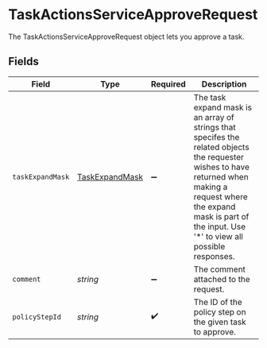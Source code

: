 # TaskActionsServiceApproveRequest

 The TaskActionsServiceApproveRequest object lets you approve a task.



## Fields

| Field                                                                                                                                                                                                                           | Type                                                                                                                                                                                                                            | Required                                                                                                                                                                                                                        | Description                                                                                                                                                                                                                     |
| ------------------------------------------------------------------------------------------------------------------------------------------------------------------------------------------------------------------------------- | ------------------------------------------------------------------------------------------------------------------------------------------------------------------------------------------------------------------------------- | ------------------------------------------------------------------------------------------------------------------------------------------------------------------------------------------------------------------------------- | ------------------------------------------------------------------------------------------------------------------------------------------------------------------------------------------------------------------------------- |
| `taskExpandMask`                                                                                                                                                                                                                | [TaskExpandMask](../../models/shared/taskexpandmask.md)                                                                                                                                                                         | :heavy_minus_sign:                                                                                                                                                                                                              |  The task expand mask is an array of strings that specifes the related objects the requester wishes to have returned when making a request where the expand mask is part of the input. Use '*' to view all possible responses.<br/> |
| `comment`                                                                                                                                                                                                                       | *string*                                                                                                                                                                                                                        | :heavy_minus_sign:                                                                                                                                                                                                              |  The comment attached to the request.<br/>                                                                                                                                                                                      |
| `policyStepId`                                                                                                                                                                                                                  | *string*                                                                                                                                                                                                                        | :heavy_check_mark:                                                                                                                                                                                                              |  The ID of the policy step on the given task to approve.<br/>                                                                                                                                                                   |